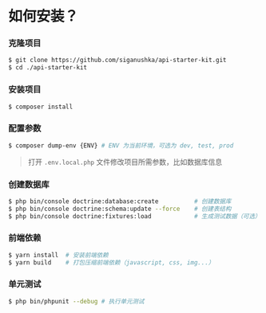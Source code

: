 # 如何安装？

### 克隆项目

```bash
$ git clone https://github.com/siganushka/api-starter-kit.git
$ cd ./api-starter-kit
```

### 安装项目

```bash
$ composer install
```

### 配置参数

```bash
$ composer dump-env {ENV} # ENV 为当前环境，可选为 dev, test, prod
```

> 打开 ``.env.local.php`` 文件修改项目所需参数，比如数据库信息

### 创建数据库

```bash
$ php bin/console doctrine:database:create 			# 创建数据库
$ php bin/console doctrine:schema:update --force 	# 创建表结构
$ php bin/console doctrine:fixtures:load 			# 生成测试数据（可选）
```

### 前端依赖

```bash
$ yarn install 	# 安装前端依赖
$ yarn build 	# 打包压缩前端依赖（javascript, css, img...）
```

### 单元测试

```bash
$ php bin/phpunit --debug # 执行单元测试
```
